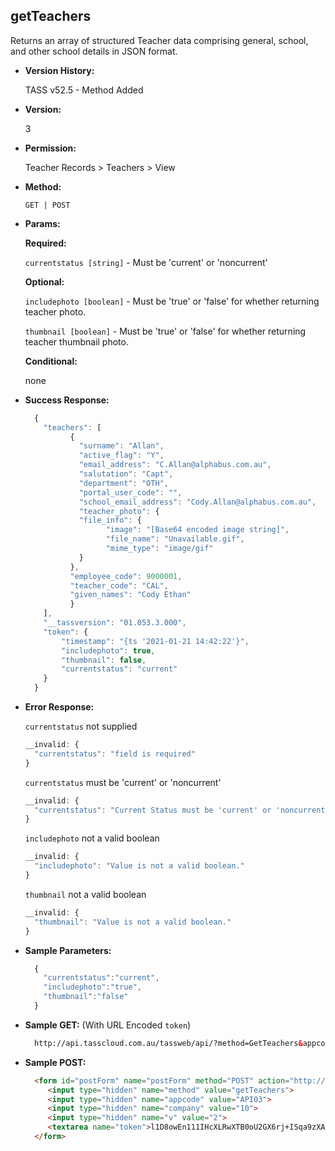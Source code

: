 **getTeachers**
----
  Returns an array of structured Teacher data comprising general, school, and other school details in JSON format.
  
* **Version History:**

  TASS v52.5 - Method Added

* **Version:**

  3

* **Permission:**

  Teacher Records > Teachers > View

* **Method:**

  `GET | POST`
  
*  **Params:**

   **Required:**

   `currentstatus [string]` -  Must be 'current' or 'noncurrent'
   
   **Optional:**

   `includephoto [boolean]` -  Must be 'true' or 'false' for whether returning teacher photo.

   `thumbnail [boolean]` -  Must be 'true' or 'false' for whether returning teacher thumbnail photo.

   **Conditional:**
 
   none

* **Success Response:**

    ```javascript
      {
        "teachers": [
              {
                "surname": "Allan",
                "active_flag": "Y",
                "email_address": "C.Allan@alphabus.com.au",
                "salutation": "Capt",
                "department": "OTH",
                "portal_user_code": "",
                "school_email_address": "Cody.Allan@alphabus.com.au",
                "teacher_photo": {
                "file_info": {
                      "image": "[Base64 encoded image string]",
                      "file_name": "Unavailable.gif",
                      "mime_type": "image/gif"
                }
              },
              "employee_code": 9000001,
              "teacher_code": "CAL",
              "given_names": "Cody Ethan"
              }
        ],
        "__tassversion": "01.053.3.000",
        "token": {
            "timestamp": "{ts '2021-01-21 14:42:22'}",
            "includephoto": true,
            "thumbnail": false,
            "currentstatus": "current"
        }
      }
    ```
 
* **Error Response:**

    `currentstatus` not supplied
    ```javascript
    __invalid: {
      "currentstatus": "field is required"
    }
    ```

    `currentstatus` must be 'current' or 'noncurrent'
    ```javascript
    __invalid: {
      "currentstatus": "Current Status must be 'current' or 'noncurrent'."
    }
    ```

    `includephoto` not a valid boolean
    ```javascript
    __invalid: {
      "includephoto": "Value is not a valid boolean."
    }
    ```

    `thumbnail` not a valid boolean
    ```javascript
    __invalid: {
      "thumbnail": "Value is not a valid boolean."
    }
    ```
    
* **Sample Parameters:**

  ```javascript
    { 
      "currentstatus":"current",
      "includephoto":"true",
      "thumbnail":"false"
    }
  ```

* **Sample GET:** (With URL Encoded `token`)

  ```HTML
    http://api.tasscloud.com.au/tassweb/api/?method=GetTeachers&appcode=API03&company=10&v=2&token=l1D8owEn111IHcXLRwXTB0oU2GX6rj%2BISqa9zXA8We1Gqx9%2Fzb%2BcbVFartivsDN%2FxGgAIIjtABAYfzYPqTCpLf3gb0nW3h%2FTrPFLMhAdNcVvHD0Gz4FkRj5jRAD1aAGQ
  ```
  
* **Sample POST:**

  ```HTML
    <form id="postForm" name="postForm" method="POST" action="http://api.tasscloud.com.au/tassweb/api/">
       <input type="hidden" name="method" value="getTeachers">
       <input type="hidden" name="appcode" value="API03">
       <input type="hidden" name="company" value="10">
       <input type="hidden" name="v" value="2">
       <textarea name="token">l1D8owEn111IHcXLRwXTB0oU2GX6rj+ISqa9zXA8We1Gqx9/zb+cbVFartivsDN/xGgAIIjtABAYfzYPqTCpLf3gb0nW3h/TrPFLMhAdNcVvHD0Gz4FkRj5jRAD1aAGQ</textarea>
    </form>
  ```
